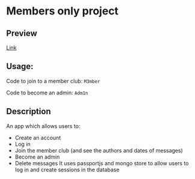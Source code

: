 # Members only project
## Preview
[Link](link)
## Usage:
Code to join to a member club: `M3mber` 

Code to become an admin: `Adm1n`
## Description
An app which allows users to: 
- Create an account
- Log in
- Join the member club (and see the authors and dates of messages)
- Become an admin
- Delete messages
It uses passportjs and mongo store to allow users to log in and create sessions in the database